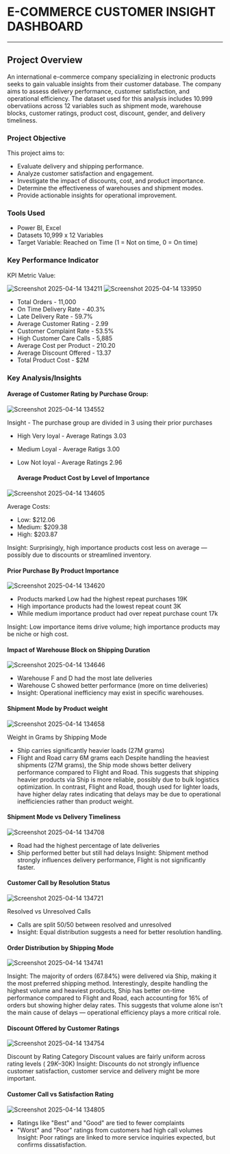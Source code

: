 # E-COMMERCE CUSTOMER INSIGHT DASHBOARD
---
## Project Overview
An international e-commerce company specializing in electronic products seeks to gain valuable insights from their customer database. The company aims to assess delivery performance, customer satisfaction, and operational efficiency.
The dataset used for this analysis includes 10.999 obervatiions across 12 variables such as shipment mode, warehouse blocks, customer ratings, product cost, discount, gender, and delivery timeliness.

### Project Objective
This project aims to:
- Evaluate delivery and shipping performance.
- Analyze customer satisfaction and engagement.
- Investigate the impact of discounts, cost, and product importance.
- Determine the effectiveness of warehouses and shipment modes.
- Provide actionable insights for operational improvement.

 ### Tools Used
 - Power BI, Excel
 - Datasets 10,999 x 12 Variables
 - Target Variable: Reached on Time (1 = Not on time, 0 = On time)

### Key Performance Indicator
KPI	Metric	Value: 

![Screenshot 2025-04-14 134211](https://github.com/user-attachments/assets/cd2ec486-7376-47b7-9cf5-f2d26eec122f)
![Screenshot 2025-04-14 133950](https://github.com/user-attachments/assets/e77e326f-1e9d-414b-99b1-9045ea0b5a85)

- Total Orders - 11,000
- On Time Delivery Rate - 40.3%
- Late Delivery Rate - 59.7%
- Average Customer Rating -	2.99
- Customer Complaint Rate -	53.5%
- High Customer Care Calls - 5,885
- Average Cost per Product - 210.20
- Average Discount Offered - 13.37
- Total Product Cost - $2M


### Key Analysis/Insights


#### Average of Customer Rating by Purchase Group:

![Screenshot 2025-04-14 134552](https://github.com/user-attachments/assets/885d7447-2720-4159-bd57-c3d8e406e322)

Insight - The purchase group are divided in 3 using their prior purchases
- High Very loyal - Average Ratings 3.03
- Medium Loyal - Average Ratigs 3.00
- Low Not loyal - Average Ratings 2.96

  #### Average Product Cost by Level of Importance
![Screenshot 2025-04-14 134605](https://github.com/user-attachments/assets/279c73c0-fbef-4aa8-a0c1-9f7e4d1cb61d)
  
  
Average Costs:
- Low: $212.06
- Medium: $209.38
- High: $203.87

Insight: Surprisingly, high importance products cost less on average — possibly due to discounts or streamlined inventory.

#### Prior Purchase By Product Importance
![Screenshot 2025-04-14 134620](https://github.com/user-attachments/assets/faac5972-d9d0-4103-8440-71d12982cf8f)

- Products marked Low had the highest repeat purchases 19K
- High importance products had the lowest repeat count 3K
- While medium importance product had over repeat purchase count 17k

Insight: Low importance items drive volume; high importance products may be niche or high cost.


#### Impact of Warehouse Block on Shipping Duration 
![Screenshot 2025-04-14 134646](https://github.com/user-attachments/assets/6c4a134e-9758-4f78-afca-81e254524400)

- Warehouse F and D had the most late deliveries
- Warehouse C showed better performance (more on time deliveries)
- Insight: Operational inefficiency may exist in specific warehouses.

#### Shipment Mode by Product weight

![Screenshot 2025-04-14 134658](https://github.com/user-attachments/assets/8f2e15bc-5915-4b1a-9cf8-28b314f3f5e0)

Weight in Grams by Shipping Mode
- Ship carries significantly heavier loads (27M grams)
- Flight and Road carry 6M grams each
Despite handling the heaviest shipments (27M grams), the Ship mode shows better delivery performance compared to Flight and Road. This suggests that shipping heavier products via Ship is more reliable, possibly due to bulk logistics optimization. In contrast, Flight and Road, though used for lighter loads, have higher delay rates indicating that delays may be due to operational inefficiencies rather than product weight.

#### Shipment Mode vs Delivery Timeliness
![Screenshot 2025-04-14 134708](https://github.com/user-attachments/assets/5d5a0f03-ffec-4687-ab85-cd036416c1e3)

- Road had the highest percentage of late deliveries
- Ship performed better but still had delays
 Insight: Shipment method strongly influences delivery performance, Flight is not significantly faster.

 #### Customer Call by Resolution Status
![Screenshot 2025-04-14 134721](https://github.com/user-attachments/assets/b008a089-5172-493f-8ac8-055581dd1394)

 Resolved vs Unresolved Calls
- Calls are split 50/50 between resolved and unresolved
- Insight: Equal distribution suggests a need for better resolution handling.

#### Order Distribution by Shipping Mode
![Screenshot 2025-04-14 134741](https://github.com/user-attachments/assets/6ab1a233-da1d-4f18-b9ee-fe7bc5b3904e)

Insight: The majority of orders (67.84%) were delivered via Ship, making it the most preferred shipping method. Interestingly, despite handling the highest volume and heaviest products, Ship has better on-time performance compared to Flight and Road, each accounting for 16% of orders but showing higher delay rates.
This suggests that volume alone isn't the main cause of delays — operational efficiency plays a more critical role.


#### Discount Offered by Customer Ratings

![Screenshot 2025-04-14 134754](https://github.com/user-attachments/assets/3d7cee65-60b7-4386-8a40-e9fb1b70ebc7)

Discount by Rating Category
Discount values are fairly uniform across rating levels ( $29K–$30K)
Insight: Discounts do not strongly influence customer satisfaction, customer service and delivery might be more important.

#### Customer Call vs Satisfaction Rating
![Screenshot 2025-04-14 134805](https://github.com/user-attachments/assets/2b150737-cec2-4a90-9d83-e5ae34bdb424)

- Ratings like "Best" and "Good" are tied to fewer complaints
- "Worst" and "Poor" ratings from customers had high call volumes
 Insight: Poor ratings are linked to more service inquiries expected, but confirms dissatisfaction.
